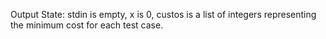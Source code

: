 Output State: stdin is empty, x is 0, custos is a list of integers representing the minimum cost for each test case.
